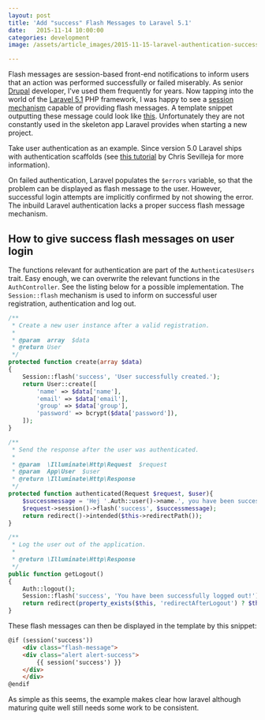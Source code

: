 ```yaml
---
layout: post
title: 'Add "success" Flash Messages to Laravel 5.1'
date:   2015-11-14 10:00:00
categories: development
image: /assets/article_images/2015-11-15-laravel-authentication-success-flash-messages/title.jpg

---
```


Flash messages are session-based front-end notifications to inform users that an action was performed successfully or failed miserably. As senior [Drupal](http://www.drupal.org) developer, I've used them frequently for years. Now tapping into the world of the [Laravel 5.1](https://www.laravel.com) PHP framework, I was happy to see a [session mechanism](http://laravel.com/docs/5.1/session) capable of providing flash messages. A template snippet outputting these message could look like [this](https://github.com/Balauue/komilitona/blob/master/resources/views/snippets/error.blade.php). Unfortunately they are not constantly used in the skeleton app Laravel provides when starting a new project.

<!--more-->

Take user authentication as an example. Since version 5.0 Laravel ships with authentication scaffolds (see [this tutorial](https://scotch.io/tutorials/login-with-the-built-in-laravel-5-scaffolding) by Chris Sevilleja for more information).

On failed authentication, Laravel populates the ``$errors`` variable, so that the problem can be displayed as flash message to the user. However, successful login attempts are implicitly confirmed by not showing the error. The inbuild Laravel authentication lacks a proper success flash message mechanism.


## How to give success flash messages on user login

The functions relevant for authentication are part of the ``AuthenticatesUsers`` trait. Easy enough, we can overwrite the relevant functions in the ``AuthController``. See the listing below for a possible implementation. The `` Session::flash`` mechanism is used to inform on successful user registration, authentication and log out.

```php
/**
 * Create a new user instance after a valid registration.
 *
 * @param  array  $data
 * @return User
 */
protected function create(array $data)
{
    Session::flash('success', 'User successfully created.');
    return User::create([
        'name' => $data['name'],
        'email' => $data['email'],
        'group' => $data['group'],
        'password' => bcrypt($data['password']),
    ]);
}

/**
 * Send the response after the user was authenticated.
 *
 * @param  \Illuminate\Http\Request  $request
 * @param  App\User  $user
 * @return \Illuminate\Http\Response
 */
protected function authenticated(Request $request, $user){
    $successmessage = 'Hej '.Auth::user()->name.', you have been successfully logged in!';
    $request->session()->flash('success', $successmessage);
    return redirect()->intended($this->redirectPath());
}

/**
 * Log the user out of the application.
 *
 * @return \Illuminate\Http\Response
 */
public function getLogout()
{
    Auth::logout();
    Session::flash('success', 'You have been successfully logged out!');
    return redirect(property_exists($this, 'redirectAfterLogout') ? $this->redirectAfterLogout : '/');
}
```

These flash messages can then be displayed in the template by this snippet:

```html
@if (session('success'))
	<div class="flash-message">
    <div class="alert alert-success">
        {{ session('success') }}
    </div>
    </div>
@endif
```

As simple as this seems, the example makes clear how laravel although maturing quite well still needs some work to be consistent. 
